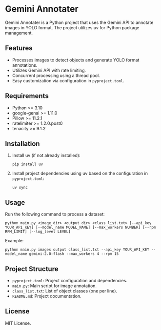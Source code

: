 # Gemini Annotater

Gemini Annotater is a Python project that uses the Gemini API to annotate images in YOLO format. The project utilizes uv for Python package management.

## Features

- Processes images to detect objects and generate YOLO format annotations.
- Utilizes Gemini API with rate limiting.
- Concurrent processing using a thread pool.
- Easy customization via configuration in `pyproject.toml`.

## Requirements

- Python >= 3.10
- google-genai >= 1.11.0
- Pillow >= 11.2.1
- ratelimiter >= 1.2.0.post0
- tenacity >= 9.1.2

## Installation

1. Install uv (if not already installed):
   ```
   pip install uv
   ```
2. Install project dependencies using uv based on the configuration in `pyproject.toml`:
   ```
   uv sync
   ```

## Usage

Run the following command to process a dataset:

```
python main.py <image_dir> <output_dir> <class_list.txt> [--api_key YOUR_API_KEY] [--model_name MODEL_NAME] [--max_workers NUMBER] [--rpm RPM_LIMIT] [--log_level LEVEL]
```

Example:

```
python main.py images output class_list.txt --api_key YOUR_API_KEY --model_name gemini-2.0-flash --max_workers 4 --rpm 15
```

## Project Structure

- `pyproject.toml`: Project configuration and dependencies.
- `main.py`: Main script for image annotation.
- `class_list.txt`: List of object classes (one per line).
- `README.md`: Project documentation.

## License

MIT License.
